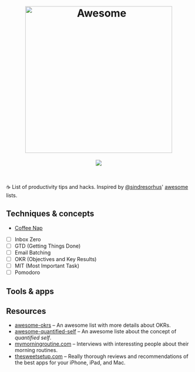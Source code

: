 <h1 align="center">
	<img width="400" src="https://cdn.rawgit.com/sindresorhus/awesome/master/media/logo.svg" alt="Awesome">
</h1>

<p align="center">
<a href="https://github.com/sindresorhus/awesome"><img src="https://cdn.rawgit.com/sindresorhus/awesome/d7305f38d29fed78fa85652e3a63e154dd8e8829/media/badge.svg"></a>
<br />
<br />
<br />
</p>

☕️  List of productivity tips and hacks. Inspired by [@sindresorhus](https://github.com/sindresorhus)' [awesome](https://github.com/sindresorhus/awesome) lists.


## Techniques & concepts

- [Coffee Nap](topics/coffee-nap.md)
- [ ] Inbox Zero
- [ ] GTD (Getting Things Done)
- [ ] Email Batching
- [ ] OKR (Objectives and Key Results)
- [ ] MIT (Most Important Task)
- [ ] Pomodoro

## Tools & apps

## Resources
- [awesome-okrs](https://github.com/domenicosolazzo/awesome-okr) – An awesome list with more details about OKRs.
- [awesome-quantified-self](https://github.com/woop/awesome-quantified-self) – An awesome liste about the concept of _quantified self_.
- [mymorningroutine.com](http://mymorningroutine.com) – Interviews with interessting people about their morning routines.
- [thesweetsetup.com](https://thesweetsetup.com) – Really thorough reviews and recommendations of the best apps for your iPhone, iPad, and Mac.
